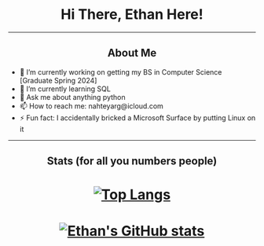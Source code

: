 <html>

<h1 align="center">
    Hi There, Ethan Here!
</h1>

<hr />

<h2 align="center"> About Me</h2>
<ul>
<li> 🔭 I’m currently working on getting my BS in Computer Science [Graduate Spring 2024] </li>

<li> 🌱 I’m currently learning SQL  </li>

<li> 💬 Ask me about anything python </li>

<li> 📫 How to reach me: nahteyarg@icloud.com </li>

<li> ⚡ Fun fact: I accidentally bricked a Microsoft Surface by putting Linux on it</li>
</ul>

<hr />

<h2 align="center"> Stats (for all you numbers people) </h2>

<h1 align="center">

[![Top Langs](https://github-readme-stats.vercel.app/api/top-langs/?username=KafLad&count_private=true&theme=gruvbox&langs_count=5)](https://github.com/anuraghazra/github-readme-stats)
</h1>

<h1 align = "center">

[![Ethan's GitHub stats](https://github-readme-stats.vercel.app/api?username=KafLad&count_private=true&show_icons=true&theme=gruvbox&hide=issues,contribs)](https://github.com/anuraghazra/github-readme-stats)
</h1>




</html>
